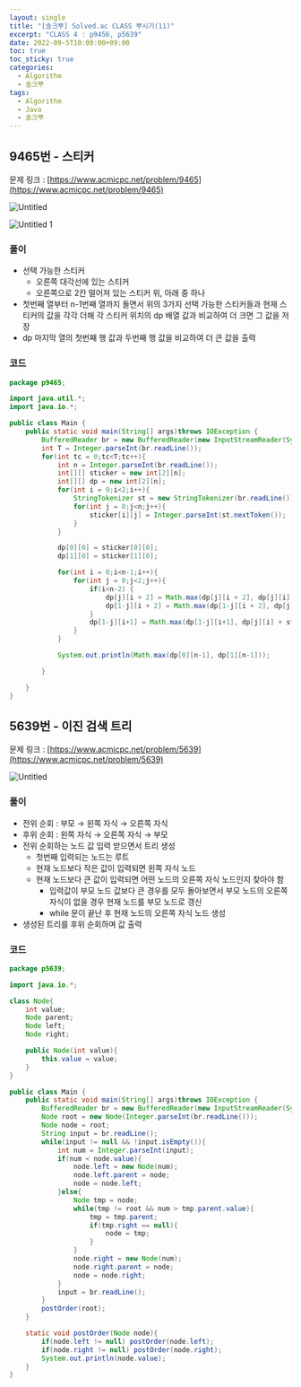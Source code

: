 ```yaml
---
layout: single
title: "[솔크뿌] Solved.ac CLASS 뿌시기(11)"
excerpt: "CLASS 4 : p9456, p5639"
date: 2022-09-5T10:00:00+09:00
toc: true
toc_sticky: true
categories:
  - Algorithm
  - 솔크뿌
tags:
  - Algorithm
  - Java
  - 솔크뿌
---
```

## 9465번 - 스티커

문제 링크 : [https://www.acmicpc.net/problem/9465](https://www.acmicpc.net/problem/9465)

![Untitled](https://user-images.githubusercontent.com/60471550/188341060-8a5b5c46-d258-4b7f-accb-5a82cfd432fd.png)


![Untitled 1](https://user-images.githubusercontent.com/60471550/188341045-d3661f82-2525-4436-8b08-24751f3a0b23.png)

### 풀이

- 선택 가능한 스티커
    - 오른쪽 대각선에 있는 스티커
    - 오른쪽으로 2칸 떨어져 있는 스티커 위, 아래 중 하나
- 첫번째 열부터 n-1번째 열까지 돌면서 위의 3가지 선택 가능한 스티커들과 현재 스티커의 값을 각각 더해 각 스티커 위치의 dp 배열 값과 비교하여 더 크면 그 값을 저장
- dp 마지막 열의 첫번째 행 값과 두번째 행 값을 비교하여 더 큰 값을 출력

### 코드

```java
package p9465;

import java.util.*;
import java.io.*;

public class Main {
    public static void main(String[] args)throws IOException {
        BufferedReader br = new BufferedReader(new InputStreamReader(System.in));
        int T = Integer.parseInt(br.readLine());
        for(int tc = 0;tc<T;tc++){
            int n = Integer.parseInt(br.readLine());
            int[][] sticker = new int[2][n];
            int[][] dp = new int[2][n];
            for(int i = 0;i<2;i++){
                StringTokenizer st = new StringTokenizer(br.readLine());
                for(int j = 0;j<n;j++){
                    sticker[i][j] = Integer.parseInt(st.nextToken());
                }
            }

            dp[0][0] = sticker[0][0];
            dp[1][0] = sticker[1][0];

            for(int i = 0;i<n-1;i++){
                for(int j = 0;j<2;j++){
                    if(i<n-2) {
                        dp[j][i + 2] = Math.max(dp[j][i + 2], dp[j][i] + sticker[j][i + 2]);
                        dp[1-j][i + 2] = Math.max(dp[1-j][i + 2], dp[j][i] + sticker[1-j][i + 2]);
                    }
                    dp[1-j][i+1] = Math.max(dp[1-j][i+1], dp[j][i] + sticker[1-j][i+1]);
                }
            }

            System.out.println(Math.max(dp[0][n-1], dp[1][n-1]));

        }

    }
}
```

## 5639번 - 이진 검색 트리

문제 링크 : [https://www.acmicpc.net/problem/5639](https://www.acmicpc.net/problem/5639)

![Untitled](https://user-images.githubusercontent.com/60471550/188341177-90afe3c3-2d5e-490e-9139-a04a447a9700.png)


### 풀이

- 전위 순회 : 부모 → 왼쪽 자식 → 오른쪽 자식
- 후위 순회 : 왼쪽 자식 → 오른쪽 자식 → 부모
- 전위 순회하는 노드 값 입력 받으면서 트리 생성
    - 첫번째 입력되는 노드는 루트
    - 현재 노드보다 작은 값이 입력되면 왼쪽 자식 노드
    - 현재 노드보다 큰 값이 입력되면 어떤 노드의 오른쪽 자식 노드인지 찾아야 함
        - 입력값이 부모 노드 값보다 큰 경우를 모두 돌아보면서 부모 노드의 오른쪽 자식이 없을 경우 현재 노드를 부모 노드로 갱신
        - while 문이 끝난 후 현재 노드의 오른쪽 자식 노드 생성
- 생성된 트리를 후위 순회하며 값 출력

### 코드

```java
package p5639;

import java.io.*;

class Node{
    int value;
    Node parent;
    Node left;
    Node right;

    public Node(int value){
        this.value = value;
    }
}

public class Main {
    public static void main(String[] args)throws IOException {
        BufferedReader br = new BufferedReader(new InputStreamReader(System.in));
        Node root = new Node(Integer.parseInt(br.readLine()));
        Node node = root;
        String input = br.readLine();
        while(input != null && !input.isEmpty()){
            int num = Integer.parseInt(input);
            if(num < node.value){
                node.left = new Node(num);
                node.left.parent = node;
                node = node.left;
            }else{
                Node tmp = node;
                while(tmp != root && num > tmp.parent.value){
                    tmp = tmp.parent;
                    if(tmp.right == null){
                        node = tmp;
                    }
                }
                node.right = new Node(num);
                node.right.parent = node;
                node = node.right;
            }
            input = br.readLine();
        }
        postOrder(root);
    }

    static void postOrder(Node node){
        if(node.left != null) postOrder(node.left);
        if(node.right != null) postOrder(node.right);
        System.out.println(node.value);
    }
}
```